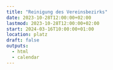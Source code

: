 ```yaml
---
title: "Reinigung des Vereinsbezirks"
date: 2023-10-28T12:00:00+02:00
lastmod: 2023-10-28T12:00:00+02:00
start: 2024-03-16T10:00:00+01:00
location: platz
draft: false
outputs:
  - html
  - calendar
---
```


